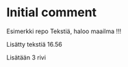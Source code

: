 # Initial comment
Esimerkki repo
Tekstiä, haloo maailma !!!

Lisätty tekstiä 16.56


Lisätään 3 rivi

